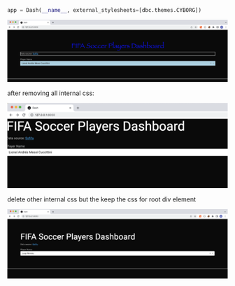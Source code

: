 ```python
app = Dash(__name__, external_stylesheets=[dbc.themes.CYBORG])
```
![dbc-theme.png](dbc-theme.png)

after removing all internal css:

![remove.png](remove.png)

delete other internal css but the keep the css for root div element 

![root-css.png](root-css.png)